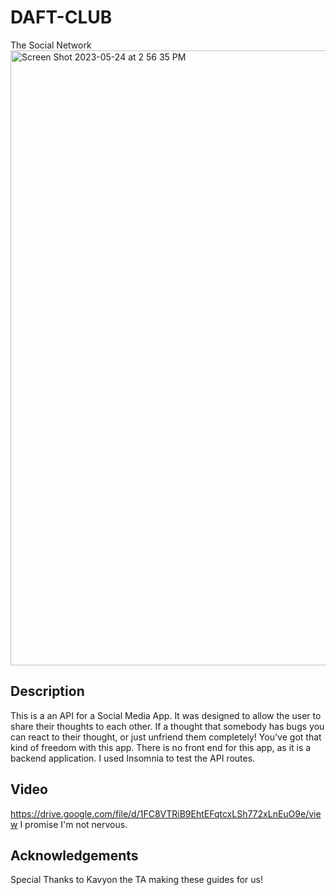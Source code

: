 # DAFT-CLUB
The Social Network
<img width="984" alt="Screen Shot 2023-05-24 at 2 56 35 PM" src="https://github.com/magjoker/DAFT-CLUB/assets/118233640/5b23a624-11fd-4cb6-95d9-7731eac3fd9a">

## Description
This is a an API for a Social Media App. It was designed to allow the user to share their thoughts to each other. If a thought that somebody has bugs you can react to their thought, or just unfriend them completely! You've got that kind of freedom with this app. There is no front end for this app, as it is a backend application. I used Insomnia to test the API routes.

## Video
https://drive.google.com/file/d/1FC8VTRiB9EhtEFqtcxLSh772xLnEuO9e/view I promise I'm not nervous.

## Acknowledgements
Special Thanks to Kavyon the TA making these guides for us!

